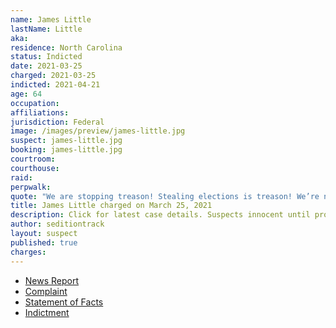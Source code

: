 ```yaml
---
name: James Little
lastName: Little
aka:
residence: North Carolina
status: Indicted
date: 2021-03-25
charged: 2021-03-25
indicted: 2021-04-21
age: 64
occupation:
affiliations:
jurisdiction: Federal
image: /images/preview/james-little.jpg
suspect: james-little.jpg
booking: james-little.jpg
courtroom:
courthouse:
raid:
perpwalk:
quote: "We are stopping treason! Stealing elections is treason! We’re not going to take it anymore!"
title: James Little charged on March 25, 2021
description: Click for latest case details. Suspects innocent until proven guilty.
author: seditiontrack
layout: suspect
published: true
charges:
---
```

- [News Report](https://www.charlotteobserver.com/news/local/article250201455.html)
- [Complaint](https://extremism.gwu.edu/sites/g/files/zaxdzs2191/f/James%20Little%20Criminal%20Complaint.pdf)
- [Statement of Facts](https://www.justice.gov/usao-dc/case-multi-defendant/file/1385926/download)
- [Indictment](https://www.justice.gov/usao-dc/case-multi-defendant/file/1389886/download)
